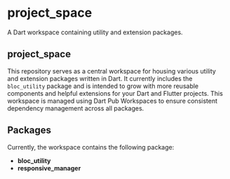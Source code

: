 # project_space

A Dart workspace containing utility and extension packages.

## project_space

This repository serves as a central workspace for housing various utility and extension packages written in Dart. It currently includes the `bloc_utility` package and is intended to grow with more reusable components and helpful extensions for your Dart and Flutter projects.
This workspace is managed using Dart Pub Workspaces to ensure consistent dependency management across all packages.

## Packages

Currently, the workspace contains the following package:

* **bloc_utility**
* **responsive_manager**
